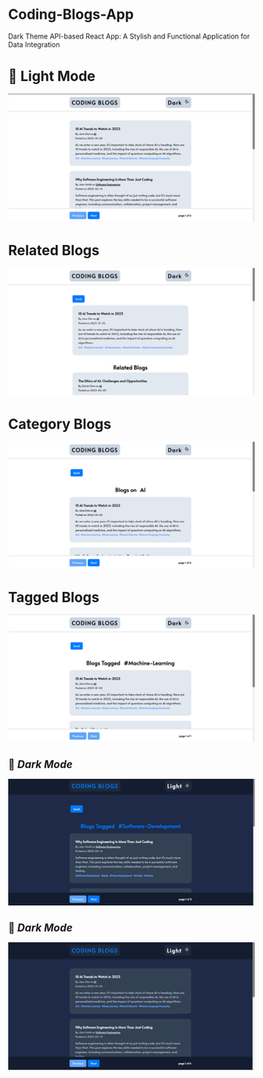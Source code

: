 # Coding-Blogs-App

Dark Theme API-based React App:
A Stylish and Functional Application for Data Integration

# 🔆 Light Mode
![Alt Text](public/App%20Image/App%20Image1.png)

# Related Blogs
![Alt Text](public/App%20Image/App%20Image2.png)

# Category Blogs
![Alt Text](public/App%20Image/App%20Image3.png)

# Tagged Blogs
![Alt Text](public/App%20Image/App%20Image4.png)



## 🌙 *Dark Mode*
![Alt Text](public/App%20Image/App%20Image5.png)

## 🌙 *Dark Mode*
![Alt Text](public/App%20Image/App%20Image6.png)